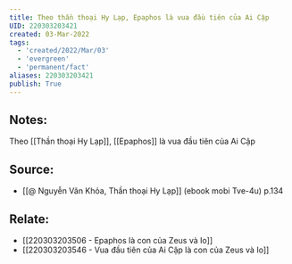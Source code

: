 ```yaml
---
title: Theo thần thoại Hy Lạp, Epaphos là vua đầu tiên của Ai Cập
UID: 220303203421
created: 03-Mar-2022
tags:
  - 'created/2022/Mar/03'
  - 'evergreen'
  - 'permanent/fact'
aliases: 220303203421
publish: True
---
```

## Notes:
Theo [[Thần thoại Hy Lạp]], [[Epaphos]] là vua đầu tiên của Ai Cập

## Source:
- [[@ Nguyễn Văn Khỏa, Thần thoại Hy Lạp]] (ebook mobi Tve-4u) p.134

## Relate:
- [[220303203506 - Epaphos là con của Zeus và Io]]
- [[220303203546 - Vua đầu tiên của Ai Cập là con của Zeus và Io]]